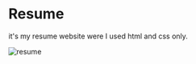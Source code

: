 <h1>Resume</h1>
it's my resume website were I used html and css only.


 ![resume](https://user-images.githubusercontent.com/72756692/152360088-27e31635-fd70-4dda-82fd-7206a57560d1.png)
